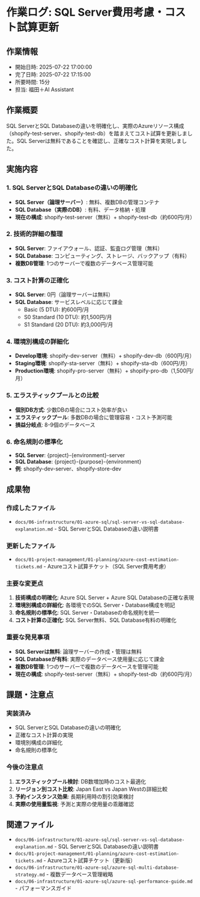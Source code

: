 # 作業ログ: SQL Server費用考慮・コスト試算更新

## 作業情報
- 開始日時: 2025-07-22 17:00:00
- 完了日時: 2025-07-22 17:15:00
- 所要時間: 15分
- 担当: 福田＋AI Assistant

## 作業概要
SQL ServerとSQL Databaseの違いを明確化し、実際のAzureリソース構成（shopify-test-server、shopify-test-db）を踏まえてコスト試算を更新しました。SQL Serverは無料であることを確認し、正確なコスト計算を実現しました。

## 実施内容

### 1. SQL ServerとSQL Databaseの違いの明確化
- **SQL Server（論理サーバー）**: 無料、複数DBの管理コンテナ
- **SQL Database（実際のDB）**: 有料、データ格納・処理
- **現在の構成**: shopify-test-server（無料）+ shopify-test-db（約600円/月）

### 2. 技術的詳細の整理
- **SQL Server**: ファイアウォール、認証、監査ログ管理（無料）
- **SQL Database**: コンピューティング、ストレージ、バックアップ（有料）
- **複数DB管理**: 1つのサーバーで複数のデータベース管理可能

### 3. コスト計算の正確化
- **SQL Server**: 0円（論理サーバーは無料）
- **SQL Database**: サービスレベルに応じて課金
  - Basic (5 DTU): 約600円/月
  - S0 Standard (10 DTU): 約1,500円/月
  - S1 Standard (20 DTU): 約3,000円/月

### 4. 環境別構成の詳細化
- **Develop環境**: shopify-dev-server（無料）+ shopify-dev-db（600円/月）
- **Staging環境**: shopify-sta-server（無料）+ shopify-sta-db（600円/月）
- **Production環境**: shopify-pro-server（無料）+ shopify-pro-db（1,500円/月）

### 5. エラスティックプールとの比較
- **個別DB方式**: 少数DBの場合にコスト効率が良い
- **エラスティックプール**: 多数DBの場合に管理容易・コスト予測可能
- **損益分岐点**: 8-9個のデータベース

### 6. 命名規則の標準化
- **SQL Server**: {project}-{environment}-server
- **SQL Database**: {project}-{purpose}-{environment}
- **例**: shopify-dev-server、shopify-store-dev

## 成果物

### 作成したファイル
- `docs/06-infrastructure/01-azure-sql/sql-server-vs-sql-database-explanation.md` - SQL ServerとSQL Databaseの違い説明書

### 更新したファイル
- `docs/01-project-management/01-planning/azure-cost-estimation-tickets.md` - Azureコスト試算チケット（SQL Server費用考慮）

### 主要な変更点
1. **技術構成の明確化**: Azure SQL Server + Azure SQL Databaseの正確な表現
2. **環境別構成の詳細化**: 各環境でのSQL Server・Database構成を明記
3. **命名規則の標準化**: SQL Server・Databaseの命名規則を統一
4. **コスト計算の正確化**: SQL Server無料、SQL Database有料の明確化

### 重要な発見事項
- **SQL Serverは無料**: 論理サーバーの作成・管理は無料
- **SQL Databaseが有料**: 実際のデータベース使用量に応じて課金
- **複数DB管理**: 1つのサーバーで複数のデータベースを管理可能
- **現在の構成**: shopify-test-server（無料）+ shopify-test-db（約600円/月）

## 課題・注意点

### 実装済み
- SQL ServerとSQL Databaseの違いの明確化
- 正確なコスト計算の実現
- 環境別構成の詳細化
- 命名規則の標準化

### 今後の注意点
1. **エラスティックプール検討**: DB数増加時のコスト最適化
2. **リージョン別コスト比較**: Japan East vs Japan Westの詳細比較
3. **予約インスタンス効果**: 長期利用時の割引効果検討
4. **実際の使用量監視**: 予測と実際の使用量の乖離確認

## 関連ファイル
- `docs/06-infrastructure/01-azure-sql/sql-server-vs-sql-database-explanation.md` - SQL ServerとSQL Databaseの違い説明書
- `docs/01-project-management/01-planning/azure-cost-estimation-tickets.md` - Azureコスト試算チケット（更新版）
- `docs/06-infrastructure/01-azure-sql/azure-sql-multi-database-strategy.md` - 複数データベース管理戦略
- `docs/06-infrastructure/01-azure-sql/azure-sql-performance-guide.md` - パフォーマンスガイド 